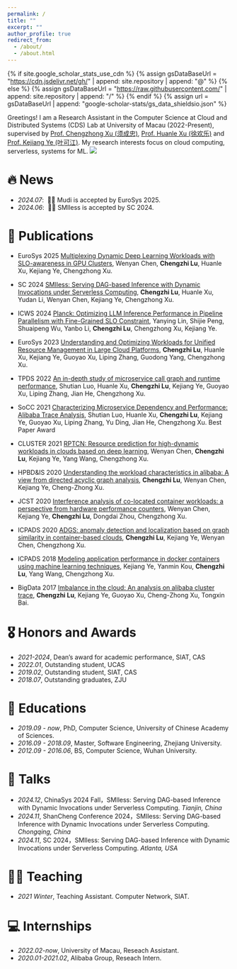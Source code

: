 ```yaml
---
permalink: /
title: ""
excerpt: ""
author_profile: true
redirect_from: 
  - /about/
  - /about.html
---
```


{% if site.google_scholar_stats_use_cdn %}
{% assign gsDataBaseUrl = "https://cdn.jsdelivr.net/gh/" | append: site.repository | append: "@" %}
{% else %}
{% assign gsDataBaseUrl = "https://raw.githubusercontent.com/" | append: site.repository | append: "/" %}
{% endif %}
{% assign url = gsDataBaseUrl | append: "google-scholar-stats/gs_data_shieldsio.json" %}

<span class='anchor' id='about-me'></span>

Greetings! I am a Research Assistant in the Computer Science at Cloud and Distributed Systems (CDS) Lab at University of Macau (2022-Present), supervised by <span style="text-decoration: underline;">[Prof. Chengzhong Xu (须成忠)](https://www.fst.um.edu.mo/personal/czxu/)</span>,  <span style="text-decoration: underline;">[Prof. Huanle Xu (徐欢乐)](https://www.fst.um.edu.mo/personal/huanlexu/)</span> and <span style="text-decoration: underline;">[Prof. Kejiang Ye (叶可江)](https://people.ucas.edu.cn/~kejiang?language=en)</span>. My research interests focus on cloud computing, serverless, systems for ML. <a href='https://scholar.google.com/citations?user=XRi4i9kAAAAJ'><img src="https://img.shields.io/endpoint?url={{ url | url_encode }}&logo=Google%20Scholar&labelColor=f6f6f6&color=9cf&style=flat&label=citations"></a>

<!-- My research interest includes neural machine translation and computer vision. I have published more than 100 papers at the top international AI conferences with total <a href='https://scholar.google.com/citations?user=DhtAFkwAAAAJ'>google scholar citations <strong><span id='total_cit'>260000+</span></strong></a> (You can also use google scholar badge <a href='https://scholar.google.com/citations?user=DhtAFkwAAAAJ'><img src="https://img.shields.io/endpoint?url={{ url | url_encode }}&logo=Google%20Scholar&labelColor=f6f6f6&color=9cf&style=flat&label=citations"></a>). -->


# 🔥 News
- *2024.07*: &nbsp;🎉🎉 Mudi is accepted by EuroSys 2025. 
- *2024.06*: &nbsp;🎉🎉 SMIless is accepted by SC 2024. 

# 📝 Publications 

<!-- <div class='paper-box'><div class='paper-box-image'><div><div class="badge">EuroSys 2025</div><img src='images/mudi.png' alt="sym" width="100%"></div></div>
<div class='paper-box-text' markdown="1">

[Multiplexing Dynamic Deep Learning Workloads with SLO-awareness in GPU Clusters](https://openaccess.thecvf.com/content_cvpr_2016/papers/He_Deep_Residual_Learning_CVPR_2016_paper.pdf)

**Wenyan Chen**, Chengzhi Lu, Huanle Xu, Kejiang Ye, Chengzhong Xu.

[**Project**](https://scholar.google.com/citations?view_op=view_citation&hl=zh-CN&user=DhtAFkwAAAAJ&citation_for_view=DhtAFkwAAAAJ:ALROH1vI_8AC) <strong><span class='show_paper_citations' data='DhtAFkwAAAAJ:ALROH1vI_8AC'></span></strong>
- Lorem ipsum dolor sit amet, consectetur adipiscing elit. Vivamus ornare aliquet ipsum, ac tempus justo dapibus sit amet. 
</div>
</div> -->

- <span class="conf_title_badge">EuroSys 2025</span> <a href="pdfs/mudi.pdf">Multiplexing Dynamic Deep Learning Workloads with SLO-awareness in GPU Clusters</a>, Wenyan Chen, **Chengzhi Lu**, Huanle Xu, Kejiang Ye, Chengzhong Xu. 

- <span class="conf_title_badge">SC 2024</span> [SMIless: Serving DAG-based Inference with Dynamic Invocations under Serverless Computing](https://dl.acm.org/doi/pdf/10.1109/SC41406.2024.00044), **Chengzhi Lu**, Huanle Xu, Yudan Li, Wenyan Chen, Kejiang Ye, Chengzhong Xu. <span class='show_paper_citations' data='WKFOF1cAAAAJ:ufrVoPGSRksC'></span>

- <span class="conf_title_badge">ICWS 2024</span> [Planck: Optimizing LLM Inference Performance in Pipeline Parallelism with Fine-Grained SLO Constraint](https://ieeexplore.ieee.org/stamp/stamp.jsp?tp=&arnumber=10707384), Yanying Lin, Shijie Peng, Shuaipeng Wu, Yanbo Li, **Chengzhi Lu**, Chengzhong Xu, Kejiang Ye. <span class='show_paper_citations' data='XRi4i9kAAAAJ:HDshCWvjkbEC'></span>

- <span class="conf_title_badge">EuroSys 2023</span> [Understanding and Optimizing Workloads for Unified Resource Management in Large Cloud Platforms](https://dl.acm.org/doi/pdf/10.1145/3552326.3587437), **Chengzhi Lu**, Huanle Xu, Kejiang Ye, Guoyao Xu, Liping Zhang, Guodong Yang, Chengzhong Xu. <span class='show_paper_citations' data='XRi4i9kAAAAJ:Se3iqnhoufwC'></span>

- <span class="conf_title_badge">TPDS 2022</span> [An in-depth study of microservice call graph and runtime performance](https://ieeexplore.ieee.org/abstract/document/9774016), Shutian Luo, Huanle Xu, **Chengzhi Lu**, Kejiang Ye, Guoyao Xu, Liping Zhang, Jian He, Chengzhong Xu. <span class='show_paper_citations' data='XRi4i9kAAAAJ:W7OEmFMy1HYC'></span>

- <span class="conf_title_badge">SoCC 2021</span> [Characterizing Microservice Dependency and Performance: Alibaba Trace Analysis](https://dl.acm.org/doi/10.1145/3472883.3487003), Shutian Luo, Huanle Xu, **Chengzhi Lu**, Kejiang Ye, Guoyao Xu, Liping Zhang, Yu Ding, Jian He, Chengzhong Xu. <span class="best_paper_badge">Best Paper Award</span> <span class='show_paper_citations' data='XRi4i9kAAAAJ:LkGwnXOMwfcC'></span>

- <span class="conf_title_badge">CLUSTER 2021</span> [RPTCN: Resource prediction for high-dynamic workloads in clouds based on deep learning](https://ieeexplore.ieee.org/stamp/stamp.jsp?tp=&arnumber=9556034), Wenyan Chen, **Chengzhi Lu**, Kejiang Ye, Yang Wang, Chengzhong Xu. <span class='show_paper_citations' data='WKFOF1cAAAAJ:Tyk-4Ss8FVUC'></span> 

- <span class="conf_title_badge">HPBD&IS 2020</span> [Understanding the workload characteristics in alibaba: A view from directed acyclic graph analysis](https://ieeexplore.ieee.org/abstract/document/9130578/), **Chengzhi Lu**, Wenyan Chen, Kejiang Ye, Cheng-Zhong Xu. <span class='show_paper_citations' data='XRi4i9kAAAAJ:Y0pCki6q_DkC'></span> 

- <span class="conf_title_badge">JCST 2020</span> [Interference analysis of co-located container workloads: a perspective from hardware performance counters](https://link.springer.com/article/10.1007/s11390-020-9707-y), Wenyan Chen, Kejiang Ye, **Chengzhi Lu**, Dongdai Zhou, Chengzhong Xu. <span class='show_paper_citations' data='XRi4i9kAAAAJ:YsMSGLbcyi4C'></span> 

- <span class="conf_title_badge">ICPADS 2020</span> [ADGS: anomaly detection and localization based on graph similarity in container-based clouds](https://ieeexplore.ieee.org/stamp/stamp.jsp?tp=&arnumber=8975844), **Chengzhi Lu**, Kejiang Ye, Wenyan Chen, Chengzhong Xu. <span class='show_paper_citations' data='WKFOF1cAAAAJ:d1gkVwhDpl0C'></span> 

- <span class="conf_title_badge">ICPADS 2018</span> [Modeling application performance in docker containers using machine learning techniques](https://ieeexplore.ieee.org/abstract/document/8644581/), Kejiang Ye, Yanmin Kou, **Chengzhi Lu**, Yang Wang, Chengzhong Xu. <span class='show_paper_citations' data='XRi4i9kAAAAJ:_FxGoFyzp5QC'></span> 

- <span class="conf_title_badge">BigData 2017</span> [Imbalance in the cloud: An analysis on alibaba cluster trace](https://ieeexplore.ieee.org/abstract/document/8258257/), **Chengzhi Lu**, Kejiang Ye, Guoyao Xu, Cheng-Zhong Xu, Tongxin Bai. <span class='show_paper_citations' data='XRi4i9kAAAAJ:WF5omc3nYNoC'></span>  

# 🎖 Honors and Awards
- *2021-2024*, Dean’s award for academic performance, SIAT, CAS
- *2022.01*, Outstanding student, UCAS
- *2019.02*, Outstanding student, SIAT, CAS
- *2018.07*, Outstanding graduates, ZJU

# 📖 Educations
- *2019.09 - now*, PhD, Computer Science, University of Chinese Academy of Sciences.
- *2016.09 - 2018.09*, Master, Software Engineering, Zhejiang University.
- *2012.09 - 2016.06*, BS, Computer Science, Wuhan University. 

# 💬 Talks
- *2024.12*, ChinaSys 2024 Fall，SMIless: Serving DAG-based Inference with Dynamic Invocations under Serverless Computing. *Tianjin, China*  
- *2024.11*, ShanCheng Conference 2024，SMIless: Serving DAG-based Inference with Dynamic Invocations under Serverless Computing. *Chongqing, China*
- *2024.11*, SC 2024，SMIless: Serving DAG-based Inference with Dynamic Invocations under Serverless Computing. *Atlanta, USA*

# 🧑‍🎨 Teaching
- *2021 Winter*, Teaching Assistant. Computer Network, SIAT.

# 💻 Internships
- *2022.02-now*, University of Macau, Reseach Assistant.
- *2020.01-2021.02*, Alibaba Group, Reseach Intern.